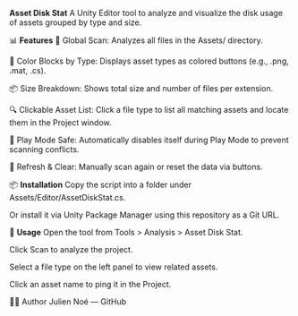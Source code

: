 **Asset Disk Stat**
A Unity Editor tool to analyze and visualize the disk usage of assets grouped by type and size.

📊 **Features**
📁 Global Scan: Analyzes all files in the Assets/ directory.

🎨 Color Blocks by Type: Displays asset types as colored buttons (e.g., .png, .mat, .cs).

📦 Size Breakdown: Shows total size and number of files per extension.

🔍 Clickable Asset List: Click a file type to list all matching assets and locate them in the Project window.

🚫 Play Mode Safe: Automatically disables itself during Play Mode to prevent scanning conflicts.

🔄 Refresh & Clear: Manually scan again or reset the data via buttons.

📦 **Installation**
Copy the script into a folder under Assets/Editor/AssetDiskStat.cs.

Or install it via Unity Package Manager using this repository as a Git URL.

🧠 **Usage**
Open the tool from Tools > Analysis > Asset Disk Stat.

Click Scan to analyze the project.

Select a file type on the left panel to view related assets.

Click an asset name to ping it in the Project.

🧑‍💻 Author
Julien Noé — GitHub
